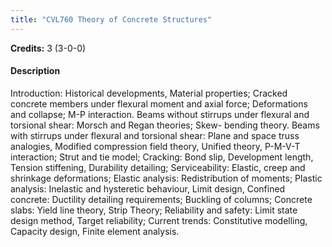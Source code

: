 ```yaml
---
title: "CVL760 Theory of Concrete Structures"
---
```

**Credits:** 3 (3-0-0)

#### Description
Introduction: Historical developments, Material properties; Cracked concrete members under flexural moment and axial force; Deformations and collapse; M-P interaction. Beams without stirrups under flexural and torsional shear: Morsch and Regan theories; Skew- bending theory. Beams with stirrups under flexural and torsional shear: Plane and space truss analogies, Modified compression field theory, Unified theory, P-M-V-T interaction; Strut and tie model; Cracking: Bond slip, Development length, Tension stiffening, Durability detailing; Serviceability: Elastic, creep and shrinkage deformations; Elastic analysis: Redistribution of moments; Plastic analysis: Inelastic and hysteretic behaviour, Limit design, Confined concrete: Ductility detailing requirements; Buckling of columns; Concrete slabs: Yield line theory, Strip Theory; Reliability and safety: Limit state design method, Target reliability; Current trends: Constitutive modelling, Capacity design, Finite element analysis.